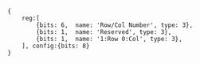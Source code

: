 <pre>
    <code class="wavedrom">
    {
        reg:[
            {bits: 6,  name: 'Row/Col Number', type: 3},
            {bits: 1,  name: 'Reserved', type: 3},
            {bits: 1,  name: '1:Row 0:Col', type: 3},
        ], config:{bits: 8}
    }
    </code>
</pre>